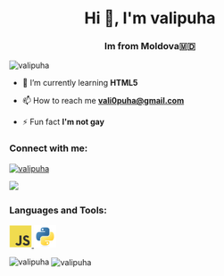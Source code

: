 <h1 align="center">Hi 👋, I'm valipuha</h1>
<h3 align="center">Im from Moldova🇲🇩</h3>

<p align="left"> <img src="https://komarev.com/ghpvc/?username=valipuha&label=Profile%20views&color=0e75b6&style=flat" alt="valipuha" /> </p>

- 🌱 I’m currently learning **HTML5**

- 📫 How to reach me **vali0puha@gmail.com**

- ⚡ Fun fact **I'm not gay**

<h3 align="left">Connect with me:</h3>
<p align="left">
<a href="https://instagram.com/valipuha" target="blank"><img align="center" src="https://raw.githubusercontent.com/rahuldkjain/github-profile-readme-generator/master/src/images/icons/Social/instagram.svg" alt="valipuha" height="30" width="40" /></a>
</p>

<img src="https://discord.c99.nl/widget/theme-3/736857410714730556.png">

<h3 align="left">Languages and Tools:</h3>
<p align="left"> <a href="https://developer.mozilla.org/en-US/docs/Web/JavaScript" target="_blank"> <img src="https://raw.githubusercontent.com/devicons/devicon/master/icons/javascript/javascript-original.svg" alt="javascript" width="40" height="40"/> </a> <a href="https://www.python.org" target="_blank"> <img src="https://raw.githubusercontent.com/devicons/devicon/master/icons/python/python-original.svg" alt="python" width="40" height="40"/> </a> </p>

<p><img align="left" src="https://github-readme-stats.vercel.app/api/top-langs?username=valipuha&show_icons=true&locale=en&layout=compact" alt="valipuha" /></p>

<p>&nbsp;<img align="center" src="https://github-readme-stats.vercel.app/api?username=valipuha&show_icons=true&locale=en" alt="valipuha" /></p>
